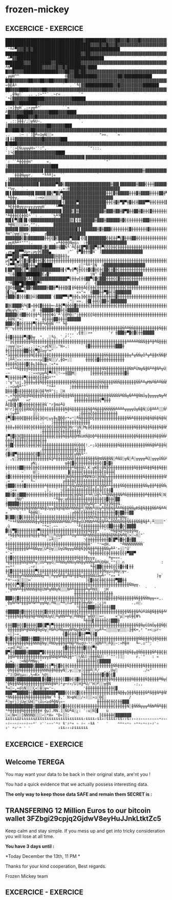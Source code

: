 # frozen-mickey

## EXCERCICE - EXERCICE


    ██████████████████████████████████▓█████████▓▓▓▓██▓▓▓█▓▓▓▓█▓▓▓▓▓▓▓▓▓▓▓▓▓▓▓▓▓▓▓▓▓▓▓▓▓▓▓▓▓▓▓▓▓▓▓▓▓▓▓▓▓▓▓▓▓▓▓▓▓▓▓▓▓▓▓▓▓▓▓▓▓▓▓▓▓▓▓▓▓▓▓▓▓▓▓▓▓▓▓▓▓▓▓▓▓▓▓▓▓▓▓▓▓▓▓█████▓████████████████████████████████████████
    █████████████████████████████████████▓▓▓▓█▓▓█▓▓▓█▓▓▓▓▓▓▓▓▓▓▓▓▓▓▓▓▓▓▓▓▓▓▓▓▓▓▓▓▓▓▓▓▓▓▓▓▓▓▓▓▓▓▓▓▓▓▓▓▓▓▓▓▓▓▓▓▓▓▓▓▓▓▓▓▓▓▓▓▓▓▓▓▓▓▓▓▓▓▓▓▓▀▀▀R╨╨╙""""**"`     `"╨╝▀▓▓▓█▓█▓██████████████████████████████████████
    █████████████████████████████████▓▓██▓▓▓▓▓▓▓▓▓▓▓▓▓▓▓▓▓▓▓▓▓▓▓▓▓▓▓▓▓▓▓▓▓▓▓▓▓▓▓▓▓▓▓▓▓▓▓▓▓▓▓▓▓▓▓▓▓▓▓▓▓▓▓▓▓▓▓▓▓▓▓▓▓▓▓▓▓▓▓▓▓▓▓▓▓▓▓▓▓▓▀"`                           `╩▀▓▓██████████████████████████████████████
    ████████▓▓▓█████████▓▓███████████▓▓▓▓▓▓▓▓▓▓▓▓▓▓▓▓▓▓▓▓▓▓▓▓▓▓▓▓▓▓▓▓▓▓▓▓▓▓▓▓▓▓▓▓▓▓▓▓▓▓▓▓▓▓▓▓▓▓▓▓▓▓▓▓▓▓▓▓▓▓▓▓▓▓▓▓▓▓▓▓▓▓▓▓▓▓▓▓▓▓▀╫"                                  ╨Ñ▀█████████████▓▓▓▓▓▓█▓▓█▓████████▓████
    █▓▓█▓▓▓▓███████████████▓▓▓██▓▓██▓██▓▓▓▓▓▓▓▓▓▓▓▓▓▓▓▓▓▓▓▓▓▓▓▓▓▓▓▓▓▓▓▓▓▓▓▓▓▓▓▓▓▓▓▓▓▓▓▓▓▓▓▓▓▓▓▓▓▓▓▓▓▓▓▓▓▓▓▓▓▓▓▓▓▓▓▓▓▓▓▓▓▓▓▓▓▓▌╫`            ,╔╦H^^                    ╬▓▓▓██████████▓▓▓▓▓▓▓▓▓██▓████████████
    █▓█▓▓▓▓▓▓▓██▓▓▓██▓▓██▓▓▓▓▓█▓▓▓▓▓▓▓▓▓▓▓▓▓▓▓▓▓▓▓▓▓▓▓▓▓▓▓▓▓▓▓▓▓▓▓▓▓▓▓▓▓▓▓▓▓▓▓▓▓▓▓▓▓▓▓▓▓▓▓▓▓▓▓▓▓▓▓▓▓▓▓▓▓▓▓▓▓▓▓▓▓▓▓▓▓▓▓▓▓▓▓▓▓▀╨           «╬╣Å┴                    `  . `╙╣▓▓████████████▓▓█▓▓▓▓▓▓▓▓▓▓███████
    ██▓▓▓▓████▓▓▓▓▓▓██▓▓▓▓▓▓▓▓▓▓▓▓▓▓▓▓▓▓▓▓▓▓▓▓▓▓▓▓▓▓▓▓▓▓▓▓▓▓▓▓▓▓▓▓▓▓▓▓▓▓▓▓▓▓▓▓▓▓▓▓▓▓▓▓▓▓▓▓▓▓▓▓▓▓▓▓▓▓▓▓▓▓▓▓▓▓▓▓▓▓▓▓▓▓▓▓▓▓▓▓▓╫`        ``,╫Ñ╦░`  .. ,:~""`  ~r«        `"  `*╣▓▓▓▓▓▓▓███████▓▓▓▓▓▓▓▓▓▓▓▓██████
    ████▓▓████████▓▓▓▓▓▓▓▓▓▓▓▓▓▓▓▓▓▓▓▓▓▓▓▓▓▓▓▓▓▓▓▓▓▓▓▓▓▓▓▓▓▓▓▓▓▓▓▓▓▓▓▓▓▓▓▓▓▓▓▓▓▓▓▓▓▓▓▓▓▓▓▓▓▓▓▓▓▓▓▓▓▓▓▓▓▓▓▓▓▓▓▓▓▓▓▓▓▓▓▓▓▓▓▓▒^        .:»]╫╦H`,;»╔╦╩"`         ``«             ╝▓▓▓▓▓▓▓████▓▓▓▓▓▓▓████▓▓▓▓████
    ██▓▓▓█████▓▓▓█▓▓▓▓▓▓▓▓▓▓▓▓▓▓▓▓▓▓▓▓▓▓▓▓▓▓▓▓▓▓▓▓▓▓▓▓▓▓▓▓▓▓▓▓▓▓▓▓▓▓▓▓▓▓▓▓▓▓▓▓▓▓▓▓▓▓▓▓╫▓▓▓▓▓▓╫▓▓▓▓▓▓▓▓▓▓▓▓▓▓▓▓▓▓▓▓▓▓▓▓▓▓▀Ñ]       , .::╟╫╫/;░╦ÑÜ─.                `.           ║▓▓▓▓▓▓▓▓▓▓▓▓▓▓▓▓▓██▓▓▓▓▓▓███
    █▓▓███▓█▓▓▓██▓▓▓▓▓▓▓▓▓▓▓▓▓▓▓▓▓▓▓▓▓▓▓▓▓▓▓▓▓▓▓▓▓▓▓▓▓▓▓▓▓▓▓▓▓▓▓▓▓▓▓▓▓▓▓▓▓▓▓▓▓▓▓▓▓▓▓▓▓▓▓▓▓╣▓▓▓▓▓▓▓╫╣▓▓▓▓▓▓▓▓▓▓▓▓▓▓▓▓▓▓▓╫Ü;  ..    :─ :`]▒╩»û╦Ñ░░»                    ">«.   `≈   ╢▌╫╫▓▓▓▓▓▓▓▓▓▓▓▓█▓▓▓▓▓▓▓███
    █▓███▓▓▓▓▓▓▓▓▓▓▓▓▓▓▓▓▓▓▓▓▓▓▓▓▓▓▓▓▓▓▓▓▓▓▓▓▓▓▓▓▓▓▓▓▓▓▓▓▓▓▓▓▓▓▓▓▓▓▓▓▓▓▓▓▓▓▓▓▓▓▓▓▓▓▓▓▓▓▓▓▓╫▓▓╫▓▓▓▓▓▓▓▓▓▓▓▓▓▓▓▓▓▓▓▓▓▓▌╫Ñ░»╦⌂]╦Ü;`   : ':»╣Ñu╦╦╦H»'':^,                  `":::.     `]└╣▓▓▓▓▓▓▓▓▓▓▓▓▓▓▓▓▓▓████
    ▓▓▓▓▓▓▓▓▓▓▓▓▓▓▓▓▓▓▓▓▓▓▓▓▓▓▓▓▓▓▓▓▓▓▌▓▓▓▓▓▓▓▓▓▓▓▓▓▓▓▓▓▓▓▓▓▓▓▓▓▓▓▓▓▓▓▓▓▓▓▓▓▓▓▓╫▓▓▓▓▓▓▓▓▓╣▓▓╫╫▓▓▓▓▓╫▓▓▓▓▓▓▓▓╫▓▓▓╫▓▓▓▓╫:»╦╫╫╫╬B╦░,  `: ``╨╫╬╫╫H"      «,               `       `"`    ╟▓▓▓▓▓▓▓▓▓▓▓▓▓▓▓▓▓▓▓███
    ▓▓▓▓▓▓▓▓▓▓▓▓▓▓▓▓▌▓▓▓▓▓▓▓▓▓▓▓▓▓▓▓▓▓▓▓▓▓▓▓▓▓▓▓▓▓▓▓▓▓▓▓▓▓▓▓▓▓▓▓╫▓▓▓▓▓▓▓▓▓▓▓▓▓▓▓▓▓▓▓╫╫▓▓▓▓▀╫╣╫▓▓▓╫╣╫╣▓╣╫╫▓╣▀▓▓▓▓▓▓▓▌╫░:]╫╫╫╫╫╣▓▓▓╬w  `  `╫╫╫Ñ╦╦r.    "╙╙╨]«  ``              `      .╠▓▓▓▓▓▓▓▓▓▓▓▓▓▓▓▓▓▓▓▓▓▓
    ▌▓▓▓▓▓▓▓▓▓▓▓▓▓▌▓▓▓▓▓▓▓▀▓▓╣▓▓▓▓▓▓▓▓▓▓▓▓▓▓▓▓▓▓▓▓╫▓▓▌▓▓▓▓▓▓▓╫▓▓▓╣╫╫╫▓▓▓▓▓▓▓▓▀▀╫╣╫▀▓▓╫╫▓▓▓▀╣╣╣╫▓╣╣╫╣╫╫▀▓▓╫▓▓▓▓╣╫▀▓▓▌╫░╦ÑÑ╫╫╫╫╫╫▓▓▓▓╫╦,`:╦╫╫╣▓╫Ü»          `*%╦,  ` .             .,»:╫▓▓▓▓▓▓▓▓▓▓▓▓▓▓▓▓▓▓▓▓▓▓
    ▓▌▌▓▓▓▓▓▓▓▓▓▌▓▓▓▓▌▓▓╣▀▓▒▀▓▓▓▓▓▓▓▓▓▓▓▓▓▓▓▓▓▓▓╫╫╣▓╫▓▓▓▓▓╫╫╫▓╫▓▓▓▓╫╫╫╫▓▓╫▀▓▓▓╫╫╫╫╫╫╣╣▓╣▓╣╫╣╫╫╫╫╫╫╫╫╣▓╫╫╣▓▀▓▓▓▓▓╫▓▓▀Ñ░╩╩╫╫╫╫╫▓▓▓▓▓▓▀╫╫╦j╫╫╫╬╨░`              `╙╬╫╦,    ```:~═>░░░░░░ ╠▓▓▓▓▓▓▓▓▓▓▓▓▓▓▓▓▓▓▓▓▓▓
    ▓▓▓▓▌▓▓▓▓▓▓▓▓▓▓▓▓▓▓▓▓▓▓▓▌╣▓▓▓▓▓▀▓▓▓▓▓▓▓▓▓▓▓▓╫╫╣╫▓╫▀▓▀╫▓╫╣╫▓▓▓▀▀╫╫╣╫╫╫╣▓╣╫╫╫╫╫╫╫╫╣▓▓╫╣╫╣╫╫╫╣╫╫╫╫▀▓▓▓╫╫╫╫╫╫╫▓▓▓╫╫╫╫╦╦╦╫▓▓▀╣▓▌▒╫ÑÑÑ╩╩╩╨╨░"``                   `╚╣╫╫Φ╦╦╔«╥╥╔╥╦╦H`   `╙▀▀▓▓▓▓▓▓▓▓▓▓▓▓▓▓▓▓▓▓▓
    ▓▓▓▌▓▓▓▓▓▌▀▓▓▓▓▓▓▓▓▓▓▓▓▓▌▓▓▓▓╣▓╫▓▓▓▓▓▓▓▓▓▓▓╫▓▓▓╫▓▓╫▓▀▓╫╫▓▓╫▓╫╫╣▓╫╫╫╫╫╫╫▓╫╫╫╫╫╫╫╣╣╫╣╫╣╫╫╫╫╫╫╫╫╫╫╫▓╣▓╫╫╫╫╫╫╫╫╫╫▀╫╫╫▓╬╫╫╫╫╫╫Ñ░░░░░░░░»^`                          "╨╫╫╫╣╣╫╬Ö└``: .    `½╨╚▓▓▓▓▓▓▓▓▓▓▓▓▓▓▓▓▓
    ▓▓▌▌▀▒▓▌▓▌╬▓▓▓▓▓▓▓▓▓▓▓▓▓▓▓▓▓▒╣▌╣╫▓▓▓▓▓▓╫▓▓▓╫▓▓▓▓▓▓╫▓╣╣╫╫╫╫╫╫▓▓▓╫╫╫╫╫╫╫╫╫╣╫╫╫╫╫╫╫╫╫╫╫╫╫╫╫╫╫╫╫╫╫╫╣╫╫╫╫╫╫╫╫╫╫╫╫╫╫╣╫╫╫╫╣╫Ñ╨╨╩░░░░░░░░»─`                              `╚╫Ñ░░░░ù»,"":.     `▓▓▓▓▓▓▓▓▓▓▓▓▓▓▓▓▓
    ▓▓▓▓▓▌▓▓▓▓╣▓▓▓▓▓▓▓▓▓▓▓▓▓▓▓▓▓▓▓▓▌▌▓▓▓▓▓▓▓╫▓╫▓▓▓╣╫╫╫╫╫╫╣▓╫╫╫╫╫╫╫▓╫╫╫╫╫╫╫╫╫╫╫╫╫╫╫╫╫╫╣╣▓▓▀▓▀▀╫▓╫╫╫╫╫╫╫╫╫╫╫╫╫╫╫╫╫╫╫╫╫╣╫╫╫╫H╦╫╦Hnn░n»░»»'                                  ╚H"░╦╦░░╦»,``    ╔▓▓▓▓▓▓▓▓▓▓▓▓▓▓▓▓▓
    ▓▓▓▓▓▓▓╣▓▒▓▓▓▓▓▓▓╫╫╣╣▓╣▓▓▓▓▓▀▓▓▓▌╣╣▌▓▓▓▓▓▓▓▓╣╫╣╫╫▀╣▓╫╫╫▓▓╫╣╫╫╫╫╫╫╫╫╫╫╫╫╫╫▓╫╫╫╫╫╣▓╣╫╫╫╫╫╫╫╣╫╫╫╫╫╫╫╫╫╫╫╣╫╫╫╫╫╫╫╫╫╫╫╫╣╫╫░╫Ñ╦N╔╦╦µ░»¡:,'               ,╔╗K╩╨*""":.       ` ,»╨╫╬╫╬Ñ╦g⌂  :╫▓▓▓▓▓▓▓▓▓▓▓▓▓▓▓▓▓
    ▓▓▓▓▓▓▓▓▓▓▓▓▓▓▓▓╫▓╣▓▓▓╫╫▓▓Ñ╙`╩╣╫╣▓▀▓▒▓▓▀╫╫▀╣╣╣╬╫╣╫╫╫╫╫╫╫╫╫╫╣╫╫╫╫╫╫╫╫╫╫╫╫╣╫╫╫╫╫╫╫╫╫╫╫╫╫╫╫╫╣╫╫╫╫╫╫╫╫╫╫╫╫╫╫╫╫╫╫╫╫╫╫╫╫╫╫╫░╫╫╦Ñ▓▀▀▓▓▓▓▄▄m,       ,╓╗▄▓▓▀▀Üµ»¡µ╗╬╣▓▓▓▄       :^` ╫▀▓╫╫╫▓Ñ` ]▓▓▓▓▓▓▓▓▓▓▓▓▓▓▓▓▓▓
    ▓▀▀▓▓▓╫▓▀▀▓▓▓▓▓▓▓▓▓▓▓▒╫▒╫╫╠╓ µ╣▀▓▀▄╣╣▓╫▓╫▓╫╫╣▓╣╫╫╫╫╫╫╫╫╫╫╫╫╫╫╫╫╫╫╫╫╫╫╫╫╫╫╫╫╫╫╫╫╫╫╫╫╫╫╫╫╫╫╫╫╫╫╫╫╫╫╫╫╫╫╫╫╫╫╣╫╫╫╫╫╫╫╫╫╫DÑÑ╫Ñ╫N╦╦╦╦Ñ╫▀▀Ñ░»,.   "╝▀▀▒╠╬▒▓▓╫╫╫▄▓▓████▌`       `  ¿░"╙╨"║Ñ  â▓▓▓▓▓▓▓▓▓▓▓▓▓▓▓▓▓▓
    ▌▓▓▀▓▓▓╣▒▀▒▓▓▓▓▓▓▓▓▓▓▓▓▓╫▌╣▀╗╬▀╣╫╣╣╫▓╣▓╫╣╫╣▓▓╣╫▓╫╣╫╫╫╫╫╫╫╫╫╫╫╫╫╫╣╫╫╫╫╫╫╫╫╫╫╫╫╫╫╫╫╫╫╫╫╫╫╫╫╣╫╫╫╫╫╫╫╫╫╫╫╫╫╫╫╫╫╫╫╫╫╫╫╫╫╫╫╫╫╫╩╫╫▓▓▓╫▓▓╫╫╦░░»»,   `"░╫▓██▓▓██████▓É╓▓^           "`    jN^ ╫▓▓▓▓▓▓▓▓▓▓▓▓▓▓▓▓▓▓
    ▓▓▓▓▓▓▓▓▓╣Å╣▓▓▓▓▓▓▓▓▓▓▓▓▓▓▓▀╣╫╫╦╣╫╫▓▓▀╣▓╣▓▓▓╫╫╫╣╣▓╫╫╫╫╣╫╫╫╫╫╫╫╫╫╫╫╫╫╫╫╫╫╫╫╫╫╫╫╫╫╫╫╫╫╫╫╣╫╫╫╫╫╫╫╫╫╫╫╫╫╫╫╫╫╫╫╫╫╫╫╫╫╫╫╫╫╫╫╫╫Ñ╫╫█▓▓▓▓██▓▓Ñ░░»:`    `"╩▓██▀█▓████▓▀╨                   /░  ╣▓▓▓▓▓▓▓▓▓▓▓▓▓▓▓▓▓▓
    ╣▒Ö╫▓▓▓▀╫▓▓╬▓▓▓▓▓▓╫▓▓╫▀╫╫╫▒╣▌╫Ñ╫╫╫Å╣╣╫╫╣╫╫╫╫╫╫╫╫╫╫╫╫╣╫╫╫╫╫╫╫╫╫╫╫╫╫╫╫╫╫╫╫╫╫╫╫╫╫╫╫╫╫╫╫╫╫╫╫╫╫╫╫╫╫╫╫╫╫╫╫╫╫╫╫╫╫╫╫╫╫╫╫╫╫Ñ╫╫╫╫╫╣╫██████████▓╬░»»`       ╠▌░µ╓▀▀▀╙                      «»"≈ `╫▓▓▓╫╫▀▓╫╣╫▓▓▓▓▓▓▓
    ╫▓▓▓╣▓║╣╬▓▒╠Ü╠▓▓▓▓▓▓`╢▓▓▓▀▀╫▀╬╫╣╗╠╬╣╫╫╫╣╫╫╫╫╫╫╫╫▓╫╫╫╫╫╫╫╫╫╫╫╫╫╫╫╫╫╫╫╫╫╫╫╫╫╫╫╫╫╫╫╫╫╫╫╫╫╫╫╫╫╫╫╫╫╫╫╫╫╫╫╫╫╫╫╫╫╫╫╫╫╫╫╫╫╫╫╫╫╫╫╫╫╫╫█K░░▓█████Ü░»          `                          ,"░`»». ╟▓▌╫╫╣╣▓▓╫╣▓▓▓▓▓▓▓
    ▓▒╣▓▓▓▓Ñ╚╣▓»╬╫╣▓╫╫╫╫═~Å╫╣▀╬╬╬╫▓╫╫╫╫╫╣╟╫╫╫╫╫╫╫╫╫╫╣╫╫╫╫╫╫╫╫╫╫╫╫╫╫╫╫╫╫╫╫╫╫╫╫╫╫╫╫╫Ñ╫╫╫╫╫╫╫╫╫╫╫Ñ╫╫╫╫╫╫╫╫╫╫╫╫╫╫╫╫╫╫╫╫╫╫Ñ╫╫Ñ╫╫╫╫╫╫╫██▓▓▓▀▀▀▀╣K░░`                              ╔N╗╦%░"" ' .U  ╫▓▓▓▓▓╫▓▓╫╣╫▓▓▓▓▓
    ▓▓▓▓▓╣╫▓▓╫╣╣╫╫╨╣╫╫╫╬Φû'╨'╣╬M╬░"j╫╫╫╣╣╣Ñ╫╫╫╣╫╫╫╫╫╫╫╫╫╫╫╫╫╫╫╫╫╫╫╫╫╫╫╫╫╫╫╫╫╫╫╫╫╫╫ÑÑÑ╫╫╫╩╫╫╫╫╫Ñ╫╫╫╫╫╫╫╫╫╫╫╫ÑÑ╫╫╫╫╫╫╫╫╫╫╫╫╫╫╫╫╫╫╫░░░░░""""""»!                              ,╫╫Ñ░"»:    `». ╫╣╫╫╫▓▓╫╫╫╫▓▓▓▓▓▓
    ▓▓▓╬╣▓╫╣╣╫╫╫▀╣╫╫╨H╬╫Ñ`^" ╚╬ M"ⁿ╗╣╫╫╣╫╫╫╣╫╫╫╫╫╣╫╫╫╫╫╫╫╫╫╫╫╫╫╫╫╫╫╫╫╫╫╫╫╫╫╫╫╫╫╫╫╫╫Ñ╩╩ÑÑ╫╫╫╫╫╫╫╫╫╫╫Ñ╫╫╫Ñ╫╫╫Ñ╫Ñ╫╫╫╫╫╫╫╫╫╫╫╫╫╫╫╫╫╫Ü░░`       ,`                        .,,,`,╣╫░:»»``     'r ╫▓▓▓╫▀▓╣▓╣╫╫▓▓▓▓▓
    ╫╫▓╫╫╫╫╫▀╫▓╬╦  ", .░╙ù. `,┘'-^"╟╣╫╫╫╫╬╫╫Ñ╫╫╫╫╫╫╫╫╫╫╫╫╫╫╫╫╫╬╫╫╫╫╫╫╫╫╫╫╫╫╫╫╫╫╫╫╫╫╫╫╫╩╩╩╩╩ÑÑÑ╫╫╩╫╩Ñ╫╫╫╫╫╫ÑÑ╫╩Ñ╫╫Ñ╩╫╫Ñ╫╫Ñ╫╫╫╫╫╫╫╫╦░░u;,...»n'           :u╦╦░u»:,.,,::»;»╔╣Ñ░░,"N»,:     ` ╫▓╫╫╫╫╫╫╫╫╫╫╫▓▓▓╫
    ╫╣╫╫╫╫╫╫▓▓╫╣╣▀▒Ü≥╦²═^       *å╫╫╫╣╫╫╫╫╫Ñ╣╫╫╫╟╫╫╣╫╫╫╫╫╫╫╫╫╫╫╫╫╫╫╫╫╫╫╫╫╫╫ÑÑ╫╫╫╫╫╫╫╫╫╦╨╦ÑÑ╦Ö╨╦╩╫╫KÑÑ╫Ñ╫Ñ╫╫╫╫ÑÑ╦╫╫╫╫╫Ñ╫╫╫Ñ╫╫╫╫╫╫╫╫╦╦╦╦╦╦░░╦╦╦╦µ«╦ñ*`    `]╩╨░»»:»»»»»»»µ║▓╫N░░/,╫D═;░      ╫╫╫╣╫▓╫╫╫╫╫╫╫╫╫╫╫
    ╫╫╫╫Ñ╟╫╫╫▓╣╫╗╟╫╫╗╦.:«*≈      ~«ª╙╨Ñ╫╫╫╫Ñ╫╬╫╫╫╫╫╫╫╫╫╫╫╫╫╫╫╫╫╫╫╫╫╫╫╫╫╫╫╫╫ÑÑ╫╫╫╫╫╬╫╫╫╫ÑN╨ÜN╦Ñ╫Ñ╨╩╫Ñ╩╦Ü░╦╦å╫Ñ╩░╦Ñ╫╫╫╫╫╫╫Ñ╫ÑÑ╫╫╫╫╫╫╫╫╫╫╫╫ÑÑÑ╦╩╩╫Ñ░     -─       `::»»nµ╦╩╣▀╝╨░!~»╫▒▒M░  `   ║╫╫╫╫╣╫╫╫╫╫╫╫╫╫▓╫
    ▀╣╫╫╣╬╫╫▀╣╫╫╫╣╣╣╫╫Dº""     :"╦"\uj,╠╫╫╫╦╫╫Ñ╫╫╫╫╫╫╫╫╫╫╫╫╫ÑÑ╫╫╫╫╫╫╫╫╫╫ÑÑ╫╫╫╫ÑÑÑ╫╫╫╫╫╫╫ÑÑ╨╩╦MN╩Ñ╩╩ÑÑÑ╩Ü╩╩ÜÑD░░░ÜÜ╩╫Ñ╩ÑÑÑ╩╫Ñ╫ÑÑ╫╫╫╫╫╫╫╫╫╫╫╫╬╬▄▄▄▒▒▀▀Ñ░`        .:»ú╦Ñ╨""`        "*╨*      j╫╫╫╫╫╫╫╫╫╫╫╣╫╫╫╫
    ▒╫╫╫▓╫╫╠╫╫╫╣╣╫Ü╠╫╙M╚^j; ░H ~,«╚╬╬╣Ñ╫╫ÑÑ╬╫╫╫Ñ╫╫╫╫╫╫╫Ñ╫╫╫ÑÑ╫╫╫╫╫Ñ╫╫╫╫╫Ñ╫╫╫ÑÑÑÑÑ╩ÑÑ╦Ñ╩╩╫ÑNÜ╦╠╦╦╦╦N╦╩ÑÑ╦╦D╩ÑÑÑÑÑ╩Ñ╫╫ÑN╫Ñ╩Ñ╫ÑÑÑ╦╩╫╫╫╫╫╫Ñ╫╫╫╫╫Ñ╫╫╫╫╫╫Ñ╦»        ,»╦ÑÑ╨   »r                   ╫╫╫╫╫╫╫╫╫╫╫╣▀╫╫╫
    Å╣▒╢▌╣▓╬╫╬╫╫╣╫╫╣╫Ñ`"r╟Hé╨Ü H²r]╫╣╣╣╫ÅÑD╣╬╫╫╫╫╫╫╫╫╫╫╫╫Ñ╫Ñ╫╫╫╫╫╫╫Ñ╫╩Ñ╫╫╫ÑÑÑÑÑ╩╩╩╩╦╦╦╦Ü╦Ñ╫Ñ░Ü╫╩╩╨░░Ñ╨╦Ü╦╨╫ÑÑN╩╫╩╨Ñ╫Ñ╫╫╫╫╫╫╬Ñ╫╫Ñ╦╦Ñ╫╫╫╫╫╫╫╫╫ÑÑ╫╫╫╫Ü░`      .;j╦╩╨`     j░;           ^     j╬╫╫╫╣╬╫╫╫╫╫╫╫╫╫╫
    ╫▀╣▓╫╫╬╣▒╫╫╣╫╫╣╠╣Hj╖╗╫╗▒╬╬r*«ⁿ░╨Ñ╫╫╫╬D╣╫╫╫╫╫╫╫╫╫╫╫╫╫╫ÑÑ╩╫╫╫╫╫Ñ╫Ñ╫Ñ╫Ñ╫Ñ╫╫ÑÑN╦╦Ü╦╨Ü╩╩N╦╦╫Ñ╫N╨N╦N╨╨╦ÜÜ░Ü╫╩ÑÑ╦ÑÑ╦Ñ╩╫╫╫Ñ╬╫╨Ü╠Ñ╩╫╫╫ÑÑ╫╫╫╫╫╫╫╫╫╫╬ÑÑÑ╦╦µu»;;uj╦╦╩░"        '^             .:   ]╫╫╫╫╫╫╫╫╫╫╫╫╫╫╫╫
    ╫╫╫╥╫╫╣╣╫╫╣╬╣╫╫╫╫╣╬╣╣╫╫╬╬Ñ╫╠Nr²½Ñ░M╗╫╣╫╫╫╫╫╫╫╫╫╫╫╫╫╫╫╫╫╫Ñ╫╫╫Ñ╫╫Ñ╫╫╫Ñ╫ÑÑÑ╩Ñ╩╦ÑNNÜ╦Ü╦ÜÜ╦░Ñ╩╩╩Ü╨╦╦╦╦╦░ô░N╦░ÜÜ╩DNUñ╩╩╬╦Ñ╫Ñ╩Ñ╩Ñ╫╫Ñ╫╫╫╫╫╫╫╫╫╫╫╫╫╫╫╫╬╫╫╫╩╩╩╩╩╨░`              '          `   :╫╫╫╫╫╫╫╣╫╫╫╫╫╫╫╫╫
    ╫▀╫▓╫╠╣▒╫╫╫╫╫╫╫╫╫╫╫╫╫╣╫╫╫N╫╫Å╫╬MÑùKÑ╫D╬╩╫╫╫╫╫╫╫╫╫╫╫╫╫╫╫╬╫Ñ╫╫╫╫╫╫╫Ñ╫╫ÑÑ╩╩╩╩ÑÑ╦╦Ü╦╦░Ü░╩╦╩Ü╩╦Ñ╦╦NÑ╩╩╦╦ÑÜ╫╩╫╦╨╦ÑÜÑ╫╦╫Ñ╩╩╩╫╫Ñ╫╫╩ÑÑ╫╫╫╫╫╫╫╫╫╫╫╫╫╫╫╫╫╫╫╫░░░░░^                               ╬╫╫╣╫╫╫╫╫╣╫╫╫╫╫╣╫╫
    ╫╫▓▌╣╫╫╫╣╣╫╫╫╠╫╣╫╫╫╫╫╫╫╫╫╫╫╫╫╫ÑÜ╬╬╣!.⌐;å╠╫╫╫╫╫╫╫╫Ñ╫╫╫╫╫╫╫╫╫╫╫ÑÑÑ╫Ñ╩╫╫Ñ╫╫╩╩╫ÑÑÑÜ╩╩╩░╦K╫╩Ñ░╨╦Ñ╨╨ÜÜ░╨╦╨░░░╫Ü╦ÜN╦Ñ╩╩Ñ╫ÑÑ╫╫ÑÑÑ╫╫╫╫╫╫╫╫╫╫╫╫╫╫╫╫╫╫╫╫╫╫╫Ñ░░░░`               r░             ,╬╫╫╫╫╫╫╫╫╫╫╫╫╫╫╣╫╫╫
    ╣▓╫▓▀╫╫╫╫╫╫╬╣╫▓╫╫╣╫╫╫╫╫Ö╫╫╫╫╫╣╦ÑÑ╚"' ``,╗░╠╫╬╫╫╫╫╫╫╫╫╫╫╫Ñ╠╩╫╫╫╫╫ÑÑ╫╠╫╫╫╫╫Ñ╫╫Ñ╫NÑÑ╫ÑÑ░╩ÑÜ░╦Ñ░╩░╦╦╦╦╩Ü░╦╦╦ÜÑÜ╩╨╦╩╫╫╫╫╫ÑÑ╫NÑÑ╫Ñ╫Ñ╫╫╫╫╫╫╫╫╫╫╫╫╫╫╫╫╫╫Ü░░»`    .          ╔N¡.           ╦╫╣▓╫╣╫╫╫╫╫╫╫╫╫╣╣▓╫▓╫
    ╫╫╫╫╣╫▓▓╫╫╫╣╬╫╣╣╫╫╫╫╫╫╫╫╫╬╬╫╫╨Ñ╫╫╫U,K:╦K╬j╬Ñ╟╬╫╫╫╫╫╫╫╫╫╫Ñ╫╫╫ÑÑ╫╫Ñ╫╫Ñ╫╫╫╫╫ÑÑ╩╫╦Ñ╫Ñ░╩ÑÑN╦D░╨ÜÜ░░░ôÑÑ╦Ü╩Ñ╩Ñ╩ÑN╫NN░╦╫╫╫ÑÑ╩ÑÑÑÑÑ╫Ñ╩╫╫╫╫╫╫╫╫╫╫╫╫╫╫╫╫╫╫░»─'    .:     -`   Ü░;            ▐╣╫╫╫╫╣╫╫╫╫╫╫╫╫╣╫╫╫╫╣
    ╫▓╣╫╫╫╫╫╫╫╣╣╫╫╫╫╫╫╣╫╫╫╫╫╫╫╠Ñ╬Ñ╫╫╫╫MÑMKÖñ╠╬Ñ╬╦╫╫╫╫╫╫╫╫╫╫╫╫╫╫╫Ñ╫╫╫╫╫╫╫╫ÑÑÑ╨N╦ÑÑÑ╫╩ÜÑ╦ÑÑÑÑ╩ÑN╨MU░ô░╫ÖMÜ╩╫Ñ╦╦å╩ô╩Ñ╩Ñ╫ÑÑD╩╦ÑÑÑÑÑÑÑÑ╫╫╫╫╫╫╫╫╫╫╫╫╫╫╫╫╫░─'``     .«     «`  ╙~`           ╔╫╫╫╫╣╫╫╫╫╫╫╫╫╫╫╫╫╫╫╫╣
    ╫▓▓▓╣╫╫╫▓╫╫╫╫╫╫╫╫╩╫╫╫╫╫╫╫╫╫╩╫Ñ╦ÑÑÑ╫Ñ╫╫╩╠╨╬╬Ñ╩╨╫╫╫╫ÑÑ╬╫╫╫╫╫╫╫ÑÑ╦╫╫╩╫╫ÑÑ╦Ü╦ñ░░╨ÑK╩╫╫ÑÑ╫╨Ñ╦╩NÜÜô░░╦N╫ÑÑ╩ÑÑ╫Ñ╫ÑÑ╫╫╩Ü╩╩ÑDÑ╫╬Ñ╫╫ÑÑ╫╬╫╫╫╫ÑÑÑ╩╩╩╩╩╩╩╩╨^          `.;««            ,),  ` j╣╫╫╫╫╫╫╫╫╫╫╫╫╫╫╫╫╣╣╫╫▓
    ▓▓╫▓╣╫▓▓▓╫╬╫╫╫╫╫╫╫╣╫╣╫╫╫╫╫╫╫╫╣╫╬Ñ╫╟╨╚╩░Ü╫%╙╨╬ÑÑ╫╫ÑÑ╩Ñ╫╫╫╫╫╫╫╬╩╫╫╫╫╫Ñ░N░╗╩╦░╦Ñ╦ÑÑ╫Ñ╫ÑNåÑ╦╦╩ÜÜ╦░ÜÜ╦╫╫Ñ╫╠Ñ╫╦╫╫ÑN╩╦Ü╫Ñ╩╠╫╬╫ÑÑÑ╫╫╫╫╫╩╩ô░░░░░░░░"``         :   jÑU^             "╨╫╦;╦╬╫╫╫╫╫╫╫╫╫╫╫╫╫╫╣╫▓╫╫╣▓▓
    ╫▓▓▓▓▓╫╫╫╬╫╫╫╬╫╫╫╫╫╫╫╫╫╫╫╫╫╫╫╫╣╫╫╫╬Ñ╦Ñ╬╨╙╠╨╬╠╠Ñ╫╫Ñ.    `╚╬ÑÑ╫Ñ╫╫Ñ╫ÑÑÑ╩ÑÑ╫Ü╦╦╫Ñ╫Ñ╫ÑÑ╩ÑÑÑ╫╩░ÑÑN╨ÜÜ╦╩╫Ñ╫Ñ╫╩╩╩Ñ╫╫ÑÑ╦RÑ╫Ñ╫╫╫ÑÑ╩Ñ╩╩Ü░░░░░░░»"``       »     :   ╙╬╫Ñ░.           .;╔╬╫╣╣╫╫╫╫╣╣╫╫╫╫╫╫╫╫▓╫▓▓╫╫▓▓
    ▓╣▓▓╣╣▓╣╫╫╫╫╣╫╫╫╫╫╫╫╫╣╫╫╫╫╫╫╫╫╣╫╫╫╫╫ÑÑDÑ╫╫╩╬D╫╫╬╫╩╫N╦;      `^*ª╝ÑÑÑNÑÑÑÑ╫╦Ñ╫╫╫╫ÑÑÑÑÑ╩ÑÑÜ╨M╫╦ÜÜMÑN╩╩Ñ╫Ñ╩╩╦╫ÑÑÑ╫Ñ╫ÑÑ╫╫ÑÑ╫Ñ╫╨;╨░░░░"``           ,ù              ⁿ*≈:.~~  .-    '╝╣╫╫╫╫╫╫╫╫╫╣╣▓▓╫╫╫▓╣╣▓▓▓▓
    ▓╣╣▀▓╫╫╫╫╫╫╫╫╫▀╫╫╫╫╫╫╫╫╫╫╫╫╫╫╫╫╫╫╫╬╫Ñ╫╫╫╨``"`^╩Ñ╫Ñ╫╩Ñ╫╫╬Ñ╦,         `ªÑ╫╫Ñ╫╫╫╫╫Ñ╫╫╫╩Ñ╫╨░░╨ÜÜ╫╩╨╨╨Ü╦╩╩╩Ñ╩NÑÑ╫╫╫ÑÑ╫Ñ╫ÑÑ╫N╩Ñ░>░~ñ░"`              `.'               :>╨░░^`         '╣╫╫╫╫╫╫╫╫╫▓╣▓▀╫▓╫╣▓╫▓▓
    ╫╫╫╫╣╫╫╫╫╫╣╫╫╫╫╫╫╫╫╣╫╫╫╫╫╫╫╫╫╫╫╫╫╫Ñ╫Å"``"ⁿ═dH.    "╩ÑÑÑÑÑÑÑÑ`           *Ñ╫╫╫╫╫╫╫Ñ╩╩ÑÑ╦╦░Ü╨Ü╦░░Ü╦ÜN╦╦╦ÑÑ╫Ñ╠╬Ñ╫╫╩╫╫╫ÑÑ╦╩╨'»j░"Ü`                "`»'               `                ╙╫╫╫╫╫╣╣╫╣╫╫╫╣╣╣╫▀▓▓▀
    ╣╫▓╫╣╣╫╫╫╫╫╫╫╫╫╫╫╫╫╫╫╫╫╫╫╫╫╫╫╫╫Ñ╫╫╠╫╗╗╦,    `ª╦≈»«.                       ╚╫╫╫╫╫╫ÑÑ╫ÑÑ╩╦░ÜÜ╩╦╦ô░╩╩ÑÑ╦ÑÑÜ╦ÑÑ╫╦ÑÑÑ╦╩╨ÜDÑH,""j░.∩                : »«*²      .~r:  -                    ╙╫╣▓▓╣╫╫╫╣╣╣╫▓╫╫▌╫╫
    ╫╣▓╫╫╫╫╫╫╫╫╫╫▀╣╫╫╫╫╫╫╬╣╫╫╫╫╫╫╫╫╫╫╫╫╫╫╫╫╫╫╫╬Ñ╦µu╠Ñ╦░╦«.                     `Ñ╫╫╫╫╦╩ÑÑÑÑÑNNÑ╦╨╩░╩╦╦Ñ╩╫╦╩Ñ╩╫╫Ñ╦╫╫╫ÑÑÜå╦╩²`"»» *                ]╦`   ^ªⁿ~«á░]░░═`                       ]╣▓╫╫╣╫╫╣╫╫╫╫▀▓▓╫╫
    ╫╫╣╣╬▀╣▓╫╫╫╫╫╫╫╫╫╫╫╫╫╫╫╣╫╫╫╫╫╫╫╫╫╫╫╫╫╫╫╫╫╫╫╫╫╫╫╫╫╫╫╫╫╫ÑN╦╦.                  `╙╫NÑ╩╩╫╫ÑÑÑÑ╫Ñ╫ÜN╩╦ÑÑ╦Ñ░░░Ñ╩╨╫╫╫╫╫╩╦╩NÖ░``jH`               `   `          ``                            ╫╫╫╫╫╫╫╫╫╫╫╫╫╫╫╫╫
    ▓▓▓╫╣▓╫╫╫╫╣╫╫╫╣╫╫╫╫╫╫╫╣╫╫╫╬╫╫╫╫╫Ñ╫╫╫╫╫╬╣╫╫╫╫▒╫╫╫╫Ñ╫╫╫╫╫╫ÑÑ╫╫ÑÑN╦╦««,.          `╬╦Ñ╩Ñ╩╫╫╫Ñ╩Ñ╩╩╦╦Ñ╦░╩N░░╨╩░ñå╨╫╫╫╠╫╦ÑH-,;¿jn           .,⌂░.             `                              ²╣╫╫╫▓▓▓╫╫╣╫╫╫╫▓▓
    ╫▓▓▓▓▓╫▓╫╫╫╣╣╫╫╫╣▓╫╫╫╣╫╫╫╫╫╫╫╫╫╣╫╫╫╫╫╫╫╫╫╫╫╫╫╫╫╫╫╫╫╬╫ÑÑ╫╫Ñ╩Ü╩åÑ╫Ñ╫╫Ñ╫╩╩╩N]«      º╫╫╫╫Ñ╫╫Ñ╫╫Ñ╫╩ÑÑ╬NÜ╦Ü░╩╦ÑÑ╩╩╦░╩ÑN╫╫^╦╬D░░≈⌐,    «^µ░»╦Ü╫╣Φ%          ``                                ╚╫╫╫▌╫╫╫╫╫╣╣▓▓▓╫
    ╣╫╫▓▓╫╣╣▓╫╫╫╫╣▓▓╣▓▀╫▀╫╫╫╫╣╫╬╣╫╫╫╫╫╫╫╫╫╫╫╫╫╫╫╫╫╫╫╫╫╫╫╫╫╫╫╫Ñ╫Ñ╦ÜåNÖ╦╫╫Ñ╬╫╣╬╗H]»     `╬╫╫╫╫╫Ñ╩╫ÑÑÑ╫Ñ╦Ü╦░╩Ñ╩Ü╩Ñ╦╦╦Ñ╩N╦╬KÑ╨Ñ░░vµ╩╙≈░░░░░╦░░░:╟╫K═,² "»<;µr~          .~░]~«,                  ╣▓╫╣╫╫╣▓╫╫▀▀╣╫▓
    ▓╫▓╫╣╫╫▓▓▓╫╫▓▓▓╫╫╫╫╣╫╫╫╫╫╫╫╫╫╫╫╫Ñ╫╫╫╫╫╫╫╫╫╫╫╫╫╫╫╫╫╫╫╫╫╫╫╫╫ÑÑ╫╫╫Ñ╠╫Ñ╫╫╫╬╠╫╬Φ╥░¿      ╙╫╫╫╫Ñ╫╫╫Ñ╫╫ÑÑÑ╫Ñ╦░╩ÑÖ╦╫╫Ñ╫╩Ñ╬╨Ñ≤qÜ~└!░å╬Ñ╨╙░╩╠░~:»M╫H   ╚⌐.⌂"^:` `         .«╔d░╨U░;≈               ╫▓╫╫╫╣╫╫╫▓╣╣╣▀╫
    ▓▀╫╫▓▓▓▓▓╫▓▓▓▓▓▀▓╣╫╫╫╣╫╫╣╫╫╫╫╣╫╫╫╫╣╫╫╫╫╫╫╫╫╫╫╫╫╫╫╫╫╫Ñ╫Ñ╫╦╫ÑÑ╫╫╫╫Ñ╩╫╫╣╫╫ÑÑ╫╫Ñ╩╦░      `╟╫Ñ╩╫╫╫╫╫╫╫╫╫╫╫╦╦╦╫ÑÑ╫Ñ╩ÑÑ╠╫*"░¼ÑU)j╫╫╫ÑU░ '`^":]]░     r.`"   : «  ;,≈,  :═Ñ╬╨MÑ╦¡" .`            ╫╫╫╫╫╫╫╫╣╣▓▓▓▓▓
    ▓▓▓▓╣╣▓▓▓▓▓▓╣▓▓▓▓╫╣╫▀╫╣▓╫╣╫╣╫╫╫╫╫╫╫╫╫╫╫╫╫╫╫╫╫╫╫ÑÑ╫╫╫╫Ñ╟╫╫╫╫╫Ñ╫╫╫╫╫╫╫╫╫╫╫╫╫╫Ñ╫Ü╦░:      `╬Ñ╫╫╫Ñ╫╫╫╫╫╫╫╫╫ÑÑÑ╫╫Ñ╫╫╦Ñ░,╦;░░╦]╢╫╫╩░╨/  ,.,Ü╦░           ./«" .^]░DH¼µ⌂:,½≈K«`½@j:             ╟╫╫╫╫╫╫╫╫▓╫▓╣╣▓
    ▓▓▓▓╫▓▓▓▓▓▓▓▓▓▓▌▓╫▓▓╫╫╫╫╣╣▓▓╫╣╫▓╫╫╫╫╫╫╫╫╫╫╫╫╫╫Ñ╫╫╫╫╫╫╫╫Ñ╫╫╫╫╫Ñ╠╫╫╫╫╩Ñ╦╫╫╫╫Ñ╫╣╫╫Ñ░≈       "╬Ñ╫╫ÑÑ╫Ñ╫╫╫╫╫╫╫╫ÑÑÑ╫Ñ╩]┴╔⌐r«/Ü]H╠╨Ü/"H]╝░░╦╫N          .;,,  ╙≈░~,≈ó½Ñ░░░Ç«░╫░╦≈'~.            '╫╫╫╫╫╫╫╫╫╫╫╫╣▓
    ▓▓▓▀▀▓▓▓▓▓╫╫▓▓▓▓▓▓▓▓▓▓▀▓▓▓╣╣╣╫╣▓╣╣╫╫╫╫╫╫╫╫╫╫╫╣╫╫╫Ñ╬╫╦╠╫╫Ñ╫╫╫╫Ñ╨Ñ╫╫Ñ╩╫ÑÑ╩Ñ╬╫╫ÑÑ╫╫╬╦¿        *ÑÑ╫╫╫╫╫╫Ñ╫╫╫╫╫╫╫╫ÑW`╙ ╫,' N>φN░░/«)░░»⌂░╬╣░          /╨░╦rj]jU╦░ÜH░"\Ü⌂<≥d╩╬N¼«~              ╫╫╫╫╫╣╫╣╣╫╫▓▓▓
    ▓▓▓▓▓▓▓▓▓▓▓▓╫▓▓▓▓▓▓▓▓▓▓╣╣▓╫╫╣╣╣╫╣╫╫╫╫╫╫╫╫╫╫╫╫╫╫╣╫╫╬╫╫Ñ░╫ÑÑÑ╦╦╦╩ÑN╩Ñ╩╫╫╫╫╫╫╫╫╫╫╫╫Ö╫╩░         *╩╫╫╫╫╫Ñ╫╫╫╫╫╫╫H ╬µ].MN.]░ÑU╨A░¿: ':u░Ñ╟▌   ù       ░«░Ñ═░░]ÑÑ9ÑD░░░⌐░*H« "D«]░:             ║╣╫╫╫╫╣▓▓▓▓▓▓▓
    ╨╨╙╙╙╨╜╙╙╙╙╙╙╜╨╙╙╙╙╙╙╙╙╙╙╙╙╙╙╙╙╙╙╙²╙╙╙╙²╙╙*²╙╙╙╙²╙╙²²╙²²ⁿ²²ⁿⁿⁿⁿⁿⁿⁿⁿ^²ⁿⁿ²²ⁿ²ⁿⁿ²ⁿⁿ²²'²ⁿ          ⁿ²ⁿⁿⁿ²ⁿⁿⁿ²ⁿⁿ^` ²``ⁿⁿⁿ`^² ╙`²^* ⁿ ²ⁿ ⁿ╙╨ `   `    ^^"ⁿ"ⁿ ⁿ^"ⁿ"ⁿ²ⁿ²`ⁿ  ²` ^²`^ ` `            ²╙╙²²²╜╙╙╙╙╙╙
     
     
     
     
     
## EXCERCICE - EXERCICE


## Welcome TEREGA

You may want your data to be back in their original state, are'nt you !

You had a quick evidence that we actually possess interesting data.

**The only way to keep those data SAFE and remain them SECRET is :**

## TRANSFERING 12 Million Euros to our bitcoin wallet **3FZbgi29cpjq2GjdwV8eyHuJJnkLtktZc5**

Keep calm and stay simple. If you mess up and get into tricky consideration you will lose at all time.

**You have 3 days until :** 

*Today December the 13th, 11 PM *

Thanks for your kind cooperation,
Best regards.

Frozen Mickey team

## EXCERCICE - EXERCICE



     
     
     
     
     
     
     
     
     
     
     
     
     
     
     
     
     
  
